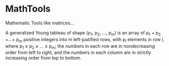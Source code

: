# MathTools
Mathematic Tools like  matrices...

A generalized Young tableau of shape (p<sub>1</sub>, p<sub>2</sub>, ..., p<sub>m</sub>) is an array of p<sub>1</sub> + p<sub>2</sub> +...+ p<sub>m</sub> positive integers into m left-justified rows, with p<sub>i</sub> elements in row i, where p<sub>1</sub> $\geqslant$ p<sub>2</sub> $\geqslant$  ... $\geqslant$  p<sub>m</sub>; the numbers in each row are in nondecreasing order from left to right, and the numbers in each column are in strictly increasing order from top to bottom.
